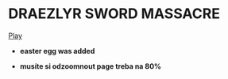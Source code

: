 # DRAEZLYR SWORD MASSACRE
[Play](https://deesdav.github.io/draezlyr/)
<br>
<b><ul><li>easter egg was added</li></ul></b>
<b><ul><li>musíte si odzoomnout page treba na 80%</li></ul></b>
